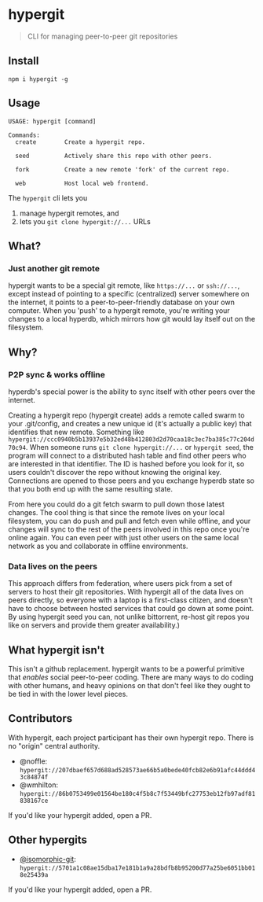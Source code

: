 # hypergit

> CLI for managing peer-to-peer git repositories

## Install

```
npm i hypergit -g
```

## Usage

```
USAGE: hypergit [command]

Commands:
  create        Create a hypergit repo.

  seed          Actively share this repo with other peers.

  fork          Create a new remote 'fork' of the current repo.

  web           Host local web frontend.
```

The `hypergit` cli lets you

1. manage hypergit remotes, and
2. lets you `git clone hypergit://...` URLs

## What?

### Just another git remote

hypergit wants to be a special git remote, like `https://...` or `ssh://...`,
except instead of pointing to a specific (centralized) server somewhere on the
internet, it points to a peer-to-peer-friendly database on your own computer.
When you 'push' to a hypergit remote, you're writing your changes to a local
hyperdb, which mirrors how git would lay itself out on the filesystem.

## Why?

### P2P sync & works offline

hyperdb's special power is the ability to sync itself with other peers over the
internet.

Creating a hypergit repo (hypergit create) adds a remote called swarm to your
.git/config, and creates a new unique id (it's actually a public key) that
identifies that new remote. Something like
`hypergit://ccc0940b5b13937e5b32ed48b412803d2d70caa18c3ec7ba385c77c204d70c94`.
When someone runs `git clone hypergit://...` or `hypergit seed`, the program
will connect to a distributed hash table and find other peers who are interested
in that identifier. The ID is hashed before you look for it, so users couldn't
discover the repo without knowing the original key. Connections are opened to
those peers and you exchange hyperdb state so that you both end up with the same
resulting state.

From here you could do a git fetch swarm to pull down those latest changes. The
cool thing is that since the remote lives on your local filesystem, you can do
push and pull and fetch even while offline, and your changes will sync to the
rest of the peers involved in this repo once you're online again. You can even
peer with just other users on the same local network as you and collaborate in
offline environments.

### Data lives on the peers

This approach differs from federation, where users pick from a set of servers to
host their git repositories. With hypergit all of the data lives on peers
directly, so everyone with a laptop is a first-class citizen, and
doesn't have to choose between hosted services that could go down at some point.
By using hypergit seed you can, not unlike bittorrent, re-host git repos you
like on servers and provide them greater availability.)

## What hypergit isn't

This isn't a github replacement. hypergit wants to be a powerful primitive that
*enables* social peer-to-peer coding. There are many ways to do coding with
other humans, and heavy opinions on that don't feel like they ought to be tied
in with the lower level pieces.

## Contributors

With hypergit, each project participant has their own hypergit repo. There is no
"origin" central authority.

- @noffle: `hypergit://207dbaef657d688ad528573ae66b5a0bede40fcb82e6b91afc44ddd43c84874f`
- @wmhilton: `hypergit://86b0753499e01564be180c4f5b8c7f53449bfc27753eb12fb97adf81838167ce`

If you'd like your hypergit added, open a PR.

## Other hypergits

- [@isomorphic-git](https://github.com/isomorphic-git): `hypergit://5701a1c08ae15dba17e181b1a9a28bdfb8b95200d77a25be6051bb018e25439a`

If you'd like your hypergit added, open a PR.
